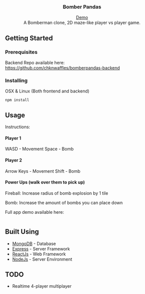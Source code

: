 <h3 align="center">Bomber Pandas</h3>

<p align="center">
    <a href="https://youtu.be/KLLobgqyARg">Demo</a>
    <br>
    A Bomberman clone, 2D maze-like player vs player game.
    <br>
</p>

## Getting Started
### Prerequisites
Backend Repo available here: https://github.com/chknwaffles/bomberpandas-backend

### Installing
OSX & Linux (Both frontend and backend)
```
npm install
```

## Usage
Instructions:

#### Player 1
WASD - Movement
Space - Bomb

#### Player 2
Arrow Keys - Movement
Shift - Bomb

#### Power Ups (walk over them to pick up)
Fireball: Increase radius of bomb explosion by 1 tile

Bomb: Increase the amount of bombs you can place down



Full app demo available here:
```
```

## Built Using
- [MongoDB](https://www.mongodb.com/) - Database
- [Express](https://expressjs.com/) - Server Framework
- [ReactJs](https://reactjs.org/) - Web Framework
- [NodeJs](https://nodejs.org/en/) - Server Environment

## TODO
- Realtime 4-player multiplayer
